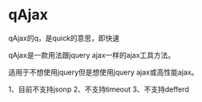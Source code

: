 # qAjax

qAjax的q，是quick的意思，即快速

qAjax是一款用法跟jquery ajax一样的ajax工具方法。

适用于不想使用jquery但是想使用jquery ajax或高性能ajax。

1、目前不支持jsonp
2、不支持timeout
3、不支持defferd
